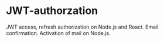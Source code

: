 # JWT-authorzation
JWT access, refresh authorization on Node.js and React. Email confirmation. Activation of mail on Node.js.
